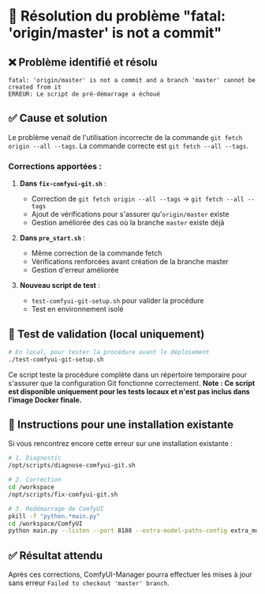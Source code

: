 # 🔧 Résolution du problème "fatal: 'origin/master' is not a commit"

## ❌ **Problème identifié et résolu**
```
fatal: 'origin/master' is not a commit and a branch 'master' cannot be created from it
ERREUR: Le script de pré-démarrage a échoué
```

## ✅ **Cause et solution**
Le problème venait de l'utilisation incorrecte de la commande `git fetch origin --all --tags`. La commande correcte est `git fetch --all --tags`.

### **Corrections apportées :**

1. **Dans `fix-comfyui-git.sh`** :
   - Correction de `git fetch origin --all --tags` → `git fetch --all --tags`
   - Ajout de vérifications pour s'assurer qu'`origin/master` existe
   - Gestion améliorée des cas où la branche `master` existe déjà

2. **Dans `pre_start.sh`** :
   - Même correction de la commande fetch
   - Vérifications renforcées avant création de la branche master
   - Gestion d'erreur améliorée

3. **Nouveau script de test** :
   - `test-comfyui-git-setup.sh` pour valider la procédure
   - Test en environnement isolé

## 🧪 **Test de validation (local uniquement)**
```bash
# En local, pour tester la procédure avant le déploiement
./test-comfyui-git-setup.sh
```

Ce script teste la procédure complète dans un répertoire temporaire pour s'assurer que la configuration Git fonctionne correctement. **Note : Ce script est disponible uniquement pour les tests locaux et n'est pas inclus dans l'image Docker finale.**

## 🚀 **Instructions pour une installation existante**

Si vous rencontrez encore cette erreur sur une installation existante :

```bash
# 1. Diagnostic
/opt/scripts/diagnose-comfyui-git.sh

# 2. Correction
cd /workspace
/opt/scripts/fix-comfyui-git.sh

# 3. Redémarrage de ComfyUI
pkill -f "python.*main.py"
cd /workspace/ComfyUI
python main.py --listen --port 8188 --extra-model-paths-config extra_model_paths.yml --force-fp16 --use-split-cross-attention --enable-cors-header &
```

## ✅ **Résultat attendu**
Après ces corrections, ComfyUI-Manager pourra effectuer les mises à jour sans erreur `Failed to checkout 'master' branch`.
